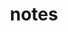 ---
layout: page
permalink: /cyber-notes
title: notes
description: my notes updated once in a while
nav: false
nav_order: 5
---